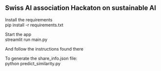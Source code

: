 ## Swiss AI association Hackaton on sustainable AI

Install the requirements  
pip install -r requirements.txt  


Start the app  
streamlit run main.py  

And follow the instructions found there

To generate the share_info.json file:  
python predict_similarity.py
